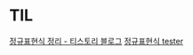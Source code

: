 # TIL

[정규표현식 정리 - 티스토리 블로그](https://hamait.tistory.com/342)
[정규표현식 tester](https://www.regextester.com/)
